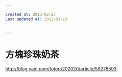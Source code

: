 ```yaml
---

Created at: 2013-02-23
Last updated at: 2013-02-23


---
```


# 方塊珍珠奶茶


http://blog.yam.com/totoro202020/article/59278593

